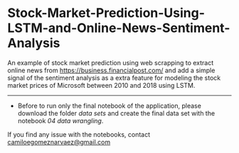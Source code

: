 # Stock-Market-Prediction-Using-LSTM-and-Online-News-Sentiment-Analysis

An example of stock market prediction using web scrapping to extract online news from https://business.financialpost.com/ and add a simple signal of the sentiment analysis as a extra feature for modeling the stock market prices of Microsoft between 2010 and 2018 using LSTM.



_________

* Before to run only the final notebook of the application, please download the folder _data sets_ and create the final data set with the notebook _04 data wrangling_. 

If you find any issue with the notebooks, contact camiloegomeznarvaez@gmail.com

